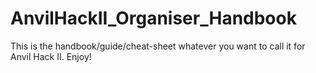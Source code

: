 # AnvilHackII_Organiser_Handbook
This is the handbook/guide/cheat-sheet whatever you want to call it for Anvil Hack II. Enjoy!

